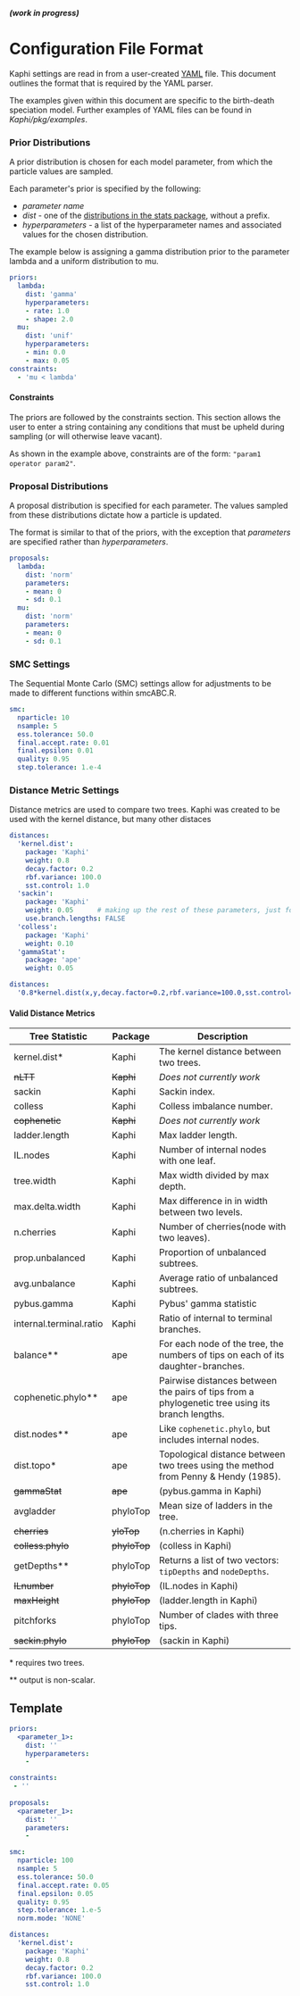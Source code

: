 ***(work in progress)***

# Configuration File Format

Kaphi settings are read in from a user-created [YAML](http://yaml.org) file. This document outlines the format that is required by the YAML parser.

The examples given within this document are specific to the birth-death speciation model.
Further examples of YAML files can be found in *Kaphi/pkg/examples*.

### Prior Distributions
A prior distribution is chosen for each model parameter, from which the particle values are sampled. 

Each parameter's prior is specified by the following:
* *parameter name*
* *dist* - one of the [distributions in the stats package](https://stat.ethz.ch/R-manual/R-devel/library/stats/html/Distributions.html), without a prefix. 
* *hyperparameters* - a list of the hyperparameter names and associated values for the chosen distribution.

The example below is assigning a gamma distribution prior to the parameter lambda and a uniform distribution to mu.

```YAML
priors:
  lambda:
    dist: 'gamma'  
    hyperparameters:
    - rate: 1.0  
    - shape: 2.0
  mu:
    dist: 'unif'
    hyperparameters:
    - min: 0.0
    - max: 0.05
constraints:
  - 'mu < lambda'
```
#### Constraints
The priors are followed by the constraints section. 
This section allows the user to enter a string containing any conditions that must be upheld during sampling (or will otherwise leave vacant).

As shown in the example above, constraints are of the form: `"param1 operator param2"`. 

### Proposal Distributions
A proposal distribution is specified for each parameter. The values sampled from these distributions dictate how a particle is updated.

The format is similar to that of the priors, with the exception that *parameters* are specified rather than *hyperparameters*.
```YAML
proposals:
  lambda:
    dist: 'norm'
    parameters:
    - mean: 0
    - sd: 0.1
  mu:
    dist: 'norm'
    parameters:
    - mean: 0
    - sd: 0.1
```

### SMC Settings

The Sequential Monte Carlo (SMC) settings allow for adjustments to be made to different functions within smcABC.R.
```YAML
smc:
  nparticle: 10
  nsample: 5
  ess.tolerance: 50.0
  final.accept.rate: 0.01
  final.epsilon: 0.01
  quality: 0.95
  step.tolerance: 1.e-4
```

### Distance Metric Settings
Distance metrics are used to compare two trees. 
Kaphi was created to be used with the kernel distance, but many other distaces 

```YAML
distances:
  'kernel.dist':
    package: 'Kaphi'
    weight: 0.8
    decay.factor: 0.2
    rbf.variance: 100.0
    sst.control: 1.0
  'sackin':
    package: 'Kaphi'
    weight: 0.05      # making up the rest of these parameters, just for testing purposes
    use.branch.lengths: FALSE
  'colless':
    package: 'Kaphi'
    weight: 0.10
  'gammaStat':
    package: 'ape'
    weight: 0.05
```

```YAML
distances:
  '0.8*kernel.dist(x,y,decay.factor=0.2,rbf.variance=100.0,sst.control=1.0)+0.1*sackin+0.3*colless':
```


#### Valid Distance Metrics
| Tree Statistic | Package | Description |
|----------------|---------|-------------|
| kernel.dist*| Kaphi |The kernel distance between two trees.|
| ~~nLTT~~| ~~Kaphi~~|*Does not currently work*|
| sackin | Kaphi |Sackin index.|
| colless | Kaphi |Colless imbalance number.|
| ~~cophenetic~~| ~~Kaphi~~ |*Does not currently work*|
| ladder.length | Kaphi |Max ladder length.|
| IL.nodes | Kaphi |Number of internal nodes with one leaf.|
| tree.width | Kaphi |Max width divided by max depth.|
| max.delta.width | Kaphi |Max difference in in width between two levels.|
| n.cherries | Kaphi |Number of cherries(node with two leaves).|
| prop.unbalanced | Kaphi |Proportion of unbalanced subtrees.|
| avg.unbalance | Kaphi |Average ratio of unbalanced subtrees.|
| pybus.gamma | Kaphi |Pybus' gamma statistic|
| internal.terminal.ratio | Kaphi |Ratio of internal to terminal branches.|
| balance** | ape |For each node of the tree, the numbers of tips on each of its daughter-branches.|
| cophenetic.phylo** | ape |Pairwise distances between the pairs of tips from a phylogenetic tree using its branch lengths.|
| dist.nodes** | ape |Like `cophenetic.phylo`, but includes internal nodes.|
| dist.topo* | ape |Topological distance between two trees using the method from Penny & Hendy (1985).|
| ~~gammaStat~~|~~ape~~|(pybus.gamma in Kaphi)|
| avgladder | phyloTop |Mean size of ladders in the tree.|
| ~~cherries~~ | ~~yloTop~~|(n.cherries in Kaphi)|
| ~~colless.phylo~~ | ~~phyloTop~~|(colless in Kaphi)|
| getDepths** | phyloTop |Returns a list of two vectors: `tipDepths` and `nodeDepths`.|
| ~~ILnumber~~ | ~~phyloTop~~ |(IL.nodes in Kaphi)|
| ~~maxHeight~~ | ~~phyloTop~~ |(ladder.length in Kaphi)|
| pitchforks | phyloTop |Number of clades with three tips. |
| ~~sackin.phylo~~ | ~~phyloTop~~ |(sackin in Kaphi)|

\* requires two trees.

** output is non-scalar.

## Template
```YAML
priors:
  <parameter_1>:
    dist: ''
    hyperparameters:
    -

constraints: 
 - ''
 
proposals:
  <parameter_1>:
    dist: ''
    parameters:
    - 

smc:
  nparticle: 100
  nsample: 5
  ess.tolerance: 50.0
  final.accept.rate: 0.05
  final.epsilon: 0.05
  quality: 0.95
  step.tolerance: 1.e-5
  norm.mode: 'NONE'

distances:
  'kernel.dist':
    package: 'Kaphi'
    weight: 0.8
    decay.factor: 0.2
    rbf.variance: 100.0
    sst.control: 1.0
```
